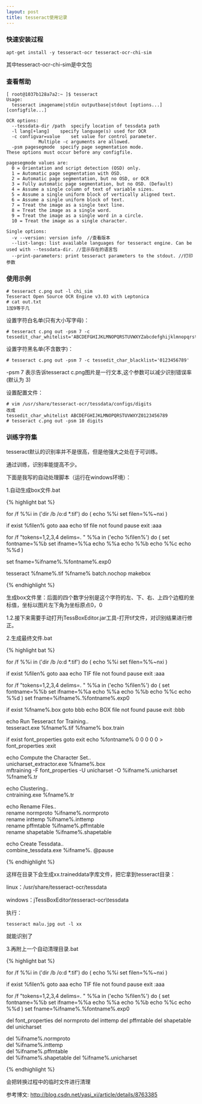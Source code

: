 ```yaml
---
layout: post
title: tesseract使用记录
---
```


### 快速安装过程

	apt-get install -y tesseract-ocr tesseract-ocr-chi-sim

其中tesseract-ocr-chi-sim是中文包

### 查看帮助

	[ root@1037b128a7a2:~ ]$ tesseract   
	Usage:
	  tesseract imagename|stdin outputbase|stdout [options...] [configfile...]
	
	OCR options:
	  --tessdata-dir /path	specify location of tessdata path
	  -l lang[+lang]	specify language(s) used for OCR
	  -c configvar=value	set value for control parameter.
				Multiple -c arguments are allowed.
	  -psm pagesegmode	specify page segmentation mode.
	These options must occur before any configfile.
	
	pagesegmode values are:
	  0 = Orientation and script detection (OSD) only.
	  1 = Automatic page segmentation with OSD.
	  2 = Automatic page segmentation, but no OSD, or OCR
	  3 = Fully automatic page segmentation, but no OSD. (Default)
	  4 = Assume a single column of text of variable sizes.
	  5 = Assume a single uniform block of vertically aligned text.
	  6 = Assume a single uniform block of text.
	  7 = Treat the image as a single text line.
	  8 = Treat the image as a single word.
	  9 = Treat the image as a single word in a circle.
	  10 = Treat the image as a single character.
	
	Single options:
	  -v --version: version info  //查看版本
	  --list-langs: list available languages for tesseract engine. Can be used with --tessdata-dir. //显示存在的语言包
	  --print-parameters: print tesseract parameters to the stdout. //打印参数

### 使用示例

	# tesseract c.png out -l chi_sim
	Tesseract Open Source OCR Engine v3.03 with Leptonica
	# cat out.txt
    1加9等于几

设置字符白名单(只有大小写字母)：

	# tesseract c.png out -psm 7 -c tessedit_char_whitelist='ABCDEFGHIJKLMNOPQRSTUVWXYZabcdefghijklmnopqrstuvwxyz'

设置字符黑名单(不含数字)：

	# tesseract c.png out -psm 7 -c tessedit_char_blacklist='0123456789'

-psm 7 表示告诉tesseract c.png图片是一行文本,这个参数可以减少识别错误率(默认为 3)

设置配置文件：

	# vim /usr/share/tesseract-ocr/tessdata/configs/digits
	改成
	tessedit_char_whitelist ABCDEFGHIJKLMNOPQRSTUVWXYZ0123456789
	# tesseract c.png out -psm 10 digits


### 训练字符集

tesseract默认的识别率并不是很高，但是他强大之处在于可训练。

通过训练，识别率能提高不少。

下面是我写的自动处理脚本（运行在windows环境）：

1.自动生成box文件.bat

{% highlight bat %}

for /f %%i in ('dir /b /o:d *.tif') do (
        echo %%i
        set filen=%%~nxi
    )

if exist %filen% goto aaa
    echo tif file not found
    pause
    exit
:aaa

for /f "tokens=1,2,3,4 delims=. " %%a in ('echo %filen%') do (
    set fontname=%%b
    set ifname=%%a
    echo %%a
    echo %%b
    echo %%c
    echo %%d
    )

set fname=%ifname%.%fontname%.exp0

tesseract %fname%.tif %fname% batch.nochop makebox

{% endhighlight %}

生成box文件里：后面的四个数字分别是这个字符的左、下、右、上四个边框的坐标值，坐标以图片左下角为坐标原点0，0


1.2.接下来需要手动打开jTessBoxEditor.jar工具-打开tif文件，对识别结果进行修正。

2.生成最终文件.bat

{% highlight bat %}

for /f %%i in ('dir /b /o:d *.tif') do (
        echo %%i
        set filen=%%~nxi
    )

if exist %filen% goto aaa
    echo TIF file not found
    pause
    exit
:aaa

for /f "tokens=1,2,3,4 delims=. " %%a in ('echo %filen%') do (
    set fontname=%%b
    set ifname=%%a
    echo %%a
    echo %%b
    echo %%c
    echo %%d
    )
set fname=%ifname%.%fontname%.exp0

if exist %fname%.box goto bbb
    echo BOX file not found
    pause
    exit
:bbb

echo Run Tesseract for Training..  
tesseract.exe %fname%.tif %fname% box.train  

if exist font_properties goto exit
   echo %fontname% 0 0 0 0 0 > font_properties
:exit

echo Compute the Character Set..  
unicharset_extractor.exe %fname%.box  
mftraining -F font_properties -U unicharset -O %ifname%.unicharset %fname%.tr  
  
echo Clustering..  
cntraining.exe %fname%.tr  
  
echo Rename Files..  
rename normproto %ifname%.normproto  
rename inttemp %ifname%.inttemp  
rename pffmtable %ifname%.pffmtable  
rename shapetable %ifname%.shapetable   
  
echo Create Tessdata..  
combine_tessdata.exe %ifname%. 
@pause

{% endhighlight %}

这样在目录下会生成xx.traineddata字库文件，把它拿到tesseract目录：

linux：/usr/share/tesseract-ocr/tessdata

windows：jTessBoxEditor\tesseract-ocr\tessdata

执行：

	tesseract malu.jpg out -l xx

就能识别了

3.再附上一个自动清理目录.bat

{% highlight bat %}

for /f %%i in ('dir /b /o:d *.tif') do (
        echo %%i
        set filen=%%~nxi
    )

if exist %filen% goto aaa
    echo TIF file not found
    pause
    exit
:aaa

for /f "tokens=1,2,3,4 delims=. " %%a in ('echo %filen%') do (
    set fontname=%%b
    set ifname=%%a
    echo %%a
    echo %%b
    echo %%c
    echo %%d
    )
set fname=%ifname%.%fontname%.exp0

del font_properties
del normproto
del inttemp
del pffmtable
del shapetable
del unicharset

del %ifname%.normproto  
del %ifname%.inttemp  
del %ifname%.pffmtable  
del %ifname%.shapetable
del %ifname%.unicharset


{% endhighlight %}

会把转换过程中的临时文件进行清理


参考博文: http://blog.csdn.net/yasi_xi/article/details/8763385